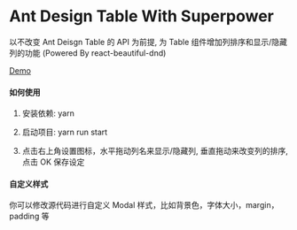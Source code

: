 # Ant Design Table With Superpower

以不改变 Ant Deisgn Table 的 API 为前提, 为 Table 组件增加列排序和显示/隐藏列的功能 (Powered By react-beautiful-dnd)

[Demo](http://widgets.realrz.com/ant-table-dnd)

#### 如何使用

1. 安装依赖: yarn

2. 启动项目: yarn run start

3. 点击右上角设置图标，水平拖动列名来显示/隐藏列, 垂直拖动来改变列的排序, 点击 OK 保存设定

#### 自定义样式

你可以修改源代码进行自定义 Modal 样式，比如背景色，字体大小，margin，padding 等
